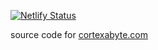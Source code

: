 [![Netlify Status](https://api.netlify.com/api/v1/badges/1af5b00e-fe03-4adb-b90b-6e2382bb0ed1/deploy-status)](https://app.netlify.com/sites/focused-hamilton-4e0f54/deploys)


source code for [cortexabyte.com](https://cortexabyte.com)
